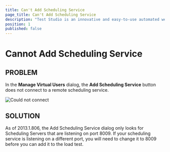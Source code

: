 ```yaml
---
title: Can't Add Scheduling Service
page_title: Can't Add Scheduling Service
description: "Test Studio is an innovative and easy-to-use automated web, WPF and load testing solution. Test Studio tests support essential technologies like ASP.NET AJAX, Silverlight, PHP and MVC. HTML5, Testing framework, functional testing, performance testing, load testing, exploratory testing, manual testing."
position: 1
published: false
---
```

# Cannot Add Scheduling Service

## PROBLEM

 In the **Manage Virtual Users** dialog, the **Add Scheduling Service** button does not connect to a remote scheduling service.

![Could not connect][1]

## SOLUTION

As of 2013.1.806, the Add Scheduling Service dialog only looks for Scheduling Servers that are listening on port 8009. If your scheduling service is listening on a different port, you will need to change it to 8009 before you can add it to the load test. 

[1]: /img/troubleshooting-guide/load-testing-problems-tg/cannot-add-scheduling-service/fig1.png

